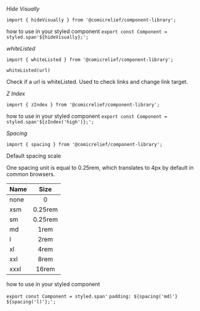 _Hide Visually_

`import { hideVisually } from '@comicrelief/component-library';`

how to use in your styled component
`export const Component = styled.span'${hideVisually};';`

_whiteListed_

`import { whiteListed } from '@comicrelief/component-library';`

`whiteListed(url)`

Check if a url is whiteListed. Used to check links and change link target.

_Z Index_

`import { zIndex } from '@comicrelief/component-library';`

how to use in your styled component
`export const Component = styled.span'${zIndex('high')};';`

_Spacing_

`import { spacing } from '@comicrelief/component-library';`

Default spacing scale

One spacing unit is equal to 0.25rem, which translates to 4px by default in common browsers.

| Name |  Size   |
| :--- | :-----: |
| none |    0    |
| xsm  | 0.25rem |
| sm   | 0.25rem |
| md   |  1rem   |
| l    |  2rem   |
| xl   |  4rem   |
| xxl  |  8rem   |
| xxxl |  16rem  |

how to use in your styled component

`export const Component = styled.span'`
`padding: ${spacing('md)'} ${spacing('l)'};';`
